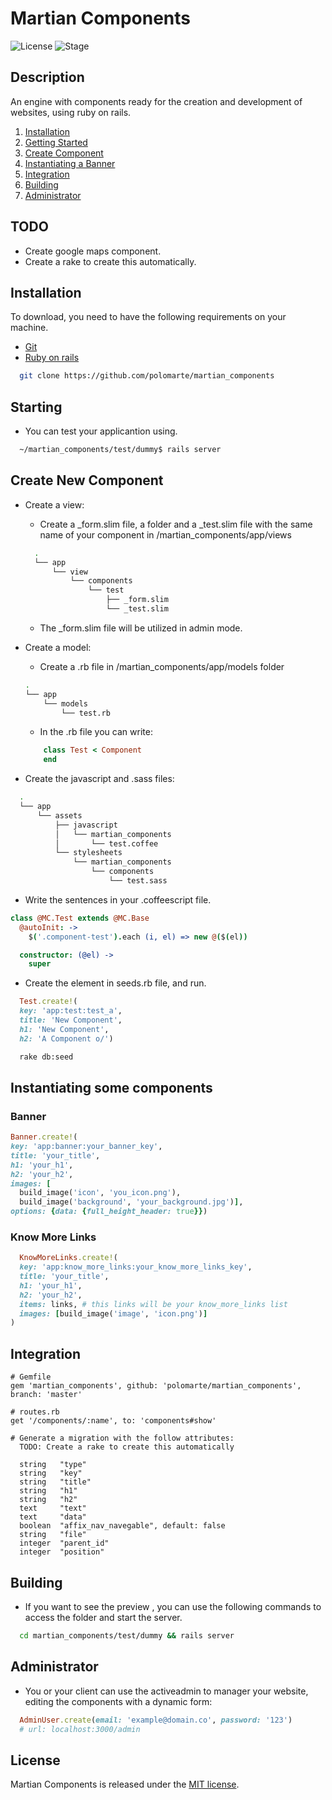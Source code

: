 # Martian Components
![License](https://img.shields.io/github/license/mashape/apistatus.svg)
![Stage](https://img.shields.io/badge/Stage-Developing-red.svg)

## Description

An engine with components ready for the creation and development of websites, using ruby on rails.

1. [Installation](#installation)
2. [Getting Started](#getting-started)
3. [Create Component](#create-new-component)
4. [Instantiating a Banner](#instantiating-some-components)
5. [Integration](#integration)
6. [Building](#building)
7. [Administrator](#administrator)

## TODO
- Create google maps component.
- Create a rake to create this automatically.

## Installation

To download, you need to have the following requirements on your machine.

- [Git](https://git-scm.com/)
- [Ruby on rails](http://rubyonrails.org/)

```bash
  git clone https://github.com/polomarte/martian_components
```

## Starting
  - You can test your applicantion using.   

```bash
  ~/martian_components/test/dummy$ rails server
```
## Create New Component

  - Create a view: 

    - Create a _form.slim file, a folder and a _test.slim file with the same name of your component in /martian_components/app/views


    ```bash
      .
      └── app
          └── view
              └── components
                  └── test
                      ├── _form.slim
                      └── _test.slim

    ````
    
    - The _form.slim file will be utilized in admin mode.
    
  - Create a model:

    - Create a .rb file in /martian_components/app/models folder
    
    ```bash
    .
    └── app
        └── models
            └── test.rb
    ```
    
    - In the .rb file you can write:

    ~~~~~ ruby
        class Test < Component
        end
    ~~~~~

  - Create the javascript and .sass files:

```bash    
  .
  └── app
      └── assets
          ├── javascript
          │   └── martian_components
          │       └── test.coffee
          └── stylesheets
              └── martian_components
                  └── components
                      └── test.sass

```

  - Write the sentences in your .coffeescript file.

```coffeescript
class @MC.Test extends @MC.Base
  @autoInit: ->
    $('.component-test').each (i, el) => new @($(el))

  constructor: (@el) ->
    super
```
- Create the element in seeds.rb file, and run.

~~~~~ ruby
  Test.create!(
  key: 'app:test:test_a',
  title: 'New Component',
  h1: 'New Component',
  h2: 'A Component o/')
~~~~~

```bash
  rake db:seed
```
## Instantiating some components
  
### Banner
  ~~~~~ ruby
  Banner.create!(
  key: 'app:banner:your_banner_key',
  title: 'your_title',
  h1: 'your_h1',
  h2: 'your_h2',
  images: [
    build_image('icon', 'you_icon.png'),
    build_image('background', 'your_background.jpg')],
  options: {data: {full_height_header: true}})
  ~~~~~
  
### Know More Links
  ~~~~~ ruby
    KnowMoreLinks.create!(
    key: 'app:know_more_links:your_know_more_links_key',
    title: 'your_title',
    h1: 'your_h1',
    h2: 'your_h2',
    items: links, # this links will be your know_more_links list
    images: [build_image('image', 'icon.png')]
  )
~~~~~
  
## Integration

    # Gemfile
    gem 'martian_components', github: 'polomarte/martian_components', branch: 'master'

    # routes.rb
    get '/components/:name', to: 'components#show'

    # Generate a migration with the follow attributes:
      TODO: Create a rake to create this automatically

      string   "type"
      string   "key"
      string   "title"
      string   "h1"
      string   "h2"
      text     "text"
      text     "data"
      boolean  "affix_nav_navegable", default: false
      string   "file"
      integer  "parent_id"
      integer  "position"

## Building

- If you want to see the preview , you can use the following commands to access the folder and start the server.

```bash
  cd martian_components/test/dummy && rails server
```

## Administrator

- You or your client can use the activeadmin to manager your website, editing the components with a dynamic form:
~~~~ruby
  AdminUser.create(email: 'example@domain.co', password: '123')
  # url: localhost:3000/admin
~~~~

## License

Martian Components is released under the [MIT license](https://github.com/polomarte/martian_components/blob/master/MIT-LICENSE).
